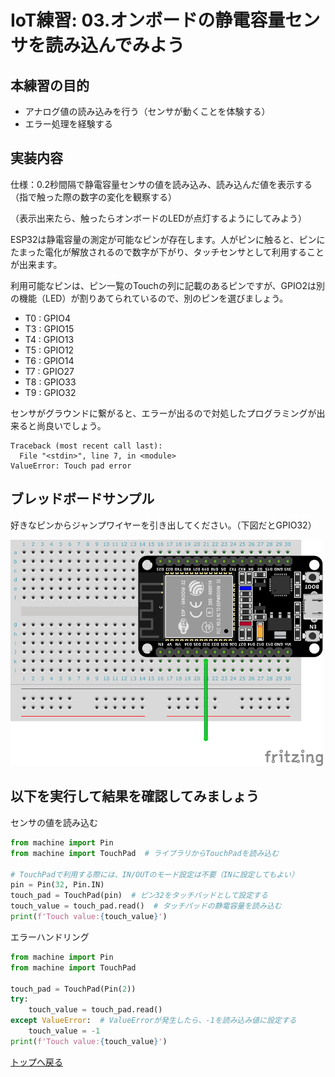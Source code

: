 # IoT練習: 03.オンボードの静電容量センサを読み込んでみよう

## 本練習の目的

- アナログ値の読み込みを行う（センサが動くことを体験する）
- エラー処理を経験する

## 実装内容

仕様：0.2秒間隔で静電容量センサの値を読み込み、読み込んだ値を表示する（指で触った際の数字の変化を観察する）

（表示出来たら、触ったらオンボードのLEDが点灯するようにしてみよう）

ESP32は静電容量の測定が可能なピンが存在します。人がピンに触ると、ピンにたまった電化が解放されるので数字が下がり、タッチセンサとして利用することが出来ます。

利用可能なピンは、ピン一覧のTouchの列に記載のあるピンですが、GPIO2は別の機能（LED）が割りあてられているので、別のピンを選びましょう。

- T0 : GPIO4
- T3 : GPIO15
- T4 : GPIO13
- T5 : GPIO12
- T6 : GPIO14
- T7 : GPIO27
- T8 : GPIO33
- T9 : GPIO32

センサがグラウンドに繋がると、エラーが出るので対処したプログラミングが出来ると尚良いでしょう。

```text
Traceback (most recent call last):
  File "<stdin>", line 7, in <module>
ValueError: Touch pad error
```

## ブレッドボードサンプル

好きなピンからジャンプワイヤーを引き出してください。（下図だとGPIO32）

<img src="practice03.png" width="500px">

## 以下を実行して結果を確認してみましょう

センサの値を読み込む

```python
from machine import Pin
from machine import TouchPad  # ライブラリからTouchPadを読み込む

# TouchPadで利用する際には、IN/OUTのモード設定は不要（INに設定してもよい）
pin = Pin(32, Pin.IN)
touch_pad = TouchPad(pin)  # ピン32をタッチパッドとして設定する
touch_value = touch_pad.read()  # タッチパッドの静電容量を読み込む
print(f'Touch value:{touch_value}')
```

エラーハンドリング

```python
from machine import Pin
from machine import TouchPad

touch_pad = TouchPad(Pin(2))
try:
    touch_value = touch_pad.read()
except ValueError:  # ValueErrorが発生したら、-1を読み込み値に設定する
    touch_value = -1
print(f'Touch value:{touch_value}')

```

[トップへ戻る](../README.md)
